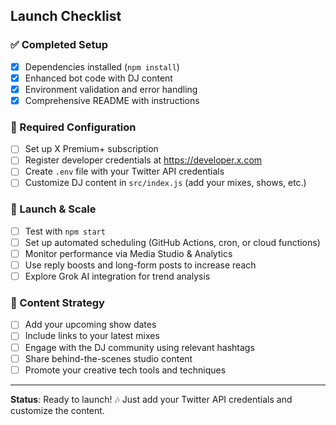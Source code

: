 ## Launch Checklist

### ✅ Completed Setup
- [x] Dependencies installed (`npm install`)
- [x] Enhanced bot code with DJ content
- [x] Environment validation and error handling
- [x] Comprehensive README with instructions

### 🔧 Required Configuration
- [ ] Set up X Premium+ subscription
- [ ] Register developer credentials at https://developer.x.com
- [ ] Create `.env` file with your Twitter API credentials
- [ ] Customize DJ content in `src/index.js` (add your mixes, shows, etc.)

### 🚀 Launch & Scale
- [ ] Test with `npm start` 
- [ ] Set up automated scheduling (GitHub Actions, cron, or cloud functions)
- [ ] Monitor performance via Media Studio & Analytics
- [ ] Use reply boosts and long-form posts to increase reach
- [ ] Explore Grok AI integration for trend analysis

### 🎯 Content Strategy
- [ ] Add your upcoming show dates
- [ ] Include links to your latest mixes
- [ ] Engage with the DJ community using relevant hashtags
- [ ] Share behind-the-scenes studio content
- [ ] Promote your creative tech tools and techniques

---

**Status**: Ready to launch! 🎶 Just add your Twitter API credentials and customize the content.

